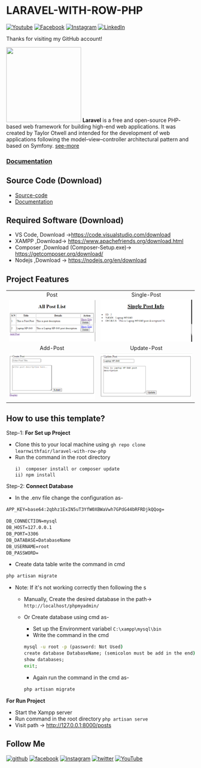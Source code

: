 # LARAVEL-WITH-ROW-PHP

[![Youtube][youtube-shield]][youtube-url]
[![Facebook][facebook-shield]][facebook-url]
[![Instagram][instagram-shield]][instagram-url]
[![LinkedIn][linkedin-shield]][linkedin-url]

Thanks for visiting my GitHub account!

<img src ="https://static-00.iconduck.com/assets.00/laravel-icon-1990x2048-xawylrh0.png" height = "200px" width = "200px"/> **Laravel** is a free and open-source PHP- based web framework for building high-end web applications. It was created by Taylor Otwell and intended for the development of web applications following the model–view–controller architectural pattern and based on Symfony. [see-more](https://laravel.com/docs/)

### [Documentation](https://github.com/learnwithfair/laravel-documentation)

## Source Code (Download)

-   [Source-code](https://mega.nz/file/BeMgnA6Y#hCWEEo94yD4ZS3kuAI_tAB9-CGma_NQqGQsaDT-A-Xk)
-   [Documentation](https://mega.nz/folder/RGFiUApD#PoKIVCwF8IkQhE2PHw1XxQ)

## Required Software (Download)

-   VS Code, Download ->https://code.visualstudio.com/download
-   XAMPP ,Download-> https://www.apachefriends.org/download.html
-   Composer ,Download (Composer-Setup.exe)-> https://getcomposer.org/download/
-   Nodejs ,Download -> https://nodejs.org/en/download

## Project Features

|                                                    |                                                |
| :------------------------------------------------: | :--------------------------------------------: |
|                     Post                      |                    Single-Post                     |
|   ![roadmap](screenshot/Home.png)   |  ![roadmap](screenshot/single-post.png)  |
|                      Add-Post                     |                   Update-Post                   |
|   ![roadmap](screenshot/add-post.png)    | ![roadmap](screenshot/update-post.png) |


## How to use this template?

Step-1: **For Set up Project**

-   Clone this to your local machine using `gh repo clone learnwithfair/laravel-with-row-php`
-   Run the command in the root directory
    ```npm
    i)  composer install or composer update
    ii) npm install
    ```

Step-2: **Connect Database**

-   In the .env file change the configuration as-

```cmd
APP_KEY=base64:2qbhz1ExIN5uT3YfW0XBWaVwh7GPdG44bRFRDjkQQog=
```

```cmd
DB_CONNECTION=mysql
DB_HOST=127.0.0.1
DB_PORT=3306
DB_DATABASE=DatabaseName
DB_USERNAME=root
DB_PASSWORD=
```


-   Create data table write the command in cmd

```cmd
php artisan migrate
```

-   Note: If it's not working correctly then following the s

    -   Manually, Create the desired database in the path-> `http://localhost/phpmyadmin/`
    -   Or Create database using cmd as-

        -   Set up the Environment variabel `C:\xampp\mysql\bin`
        -   Write the command in the cmd

        ```cmd
        mysql -u root -p (password: Not Used)
        create database DatabaseName; (semicolon must be add in the end)
        show databases;
        exit;
        ```

        -   Again run the command in the cmd as-

        ```cmd
        php artisan migrate
        ```

**For Run Project**

-   Start the Xampp server
-   Run command in the root directory `php artisan serve`
-   Visit path -> http://127.0.0.1:8000/posts

## Follow Me

[<img src='https://cdn.jsdelivr.net/npm/simple-icons@3.0.1/icons/github.svg' alt='github' height='40'>](https://github.com/learnwithfair) [<img src='https://cdn.jsdelivr.net/npm/simple-icons@3.0.1/icons/facebook.svg' alt='facebook' height='40'>](https://www.facebook.com/learnwithfair/) [<img src='https://cdn.jsdelivr.net/npm/simple-icons@3.0.1/icons/instagram.svg' alt='instagram' height='40'>](https://www.instagram.com/learnwithfair/) [<img src='https://cdn.jsdelivr.net/npm/simple-icons@3.0.1/icons/twitter.svg' alt='twitter' height='40'>](https://www.twiter.com/learnwithfair/) [<img src='https://cdn.jsdelivr.net/npm/simple-icons@3.0.1/icons/youtube.svg' alt='YouTube' height='40'>](https://www.youtube.com/@learnwithfair)

<!-- MARKDOWN LINKS & IMAGES -->

[youtube-shield]: https://img.shields.io/badge/-Youtube-black.svg?style=flat-square&logo=youtube&color=555&logoColor=white
[youtube-url]: https://youtube.com/@learnwithfair
[facebook-shield]: https://img.shields.io/badge/-Facebook-black.svg?style=flat-square&logo=facebook&color=555&logoColor=white
[facebook-url]: https://facebook.com/learnwithfair
[instagram-shield]: https://img.shields.io/badge/-Instagram-black.svg?style=flat-square&logo=instagram&color=555&logoColor=white
[instagram-url]: https://instagram.com/learnwithfair
[linkedin-shield]: https://img.shields.io/badge/-LinkedIn-black.svg?style=flat-square&logo=linkedin&colorB=555
[linkedin-url]: https://linkedin.com/company/learnwithfair
